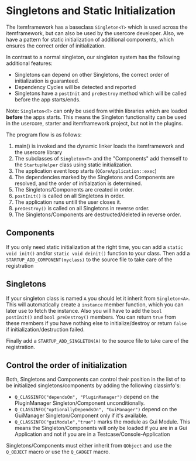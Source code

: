 # Singletons and Static Initialization

The Itemframework has a baseclass `Singleton<T>` which is used across the itemframework, but can also be used by the usercore developer. Also, we have a pattern for static initialization of additional components, which ensures the correct order of initialization.

In contrast to a normal singleton, our singleton system has the following additional features:

* Singletons can depend on other Singletons, the correct order of initialization is guaranteed.
* Dependency Cycles will be detected and reported
* Singletons have a `postInit` and `preDestroy` method which will be called before the app starts/ends.

Note: `Singleton<T>` can only be used from within libraries which are loaded **before** the apps starts. This means the Singleton functionality can be used in the usercore, starter and itemframework project, but not in the plugins.

The program flow is as follows:

1. main() is invoked and the dynamic linker loads the itemframework and the usercore library
2. The subclasses of `Singleton<T>` and the "Components" add themself to the `StartupHelper` class using static initialization.
3. The application event loop starts (`QCoreApplication::exec`)
4. The dependencies marked by the Singletons and Components are resolved, and the order of initialzation is determined.
5. The Singletons/Components are created in order.
6. `postInit()` is called on all Singletons in order.
7. The application runs untill the user closes it.
8. `preDestroy()` is called on all Singletons in reverse order.
9. The Singletons/Components are destructed/deleted in reverse order.

## Components

If you only need static initialization at the right time, you can add a `static void init()` and/or `static void deinit()` function to your class. Then add a `STARTUP_ADD_COMPONENT(myclass)` to the source file to take care of the registration


## Singletons

If your singleton class is named `A` you should let it inherit from `Singleton<A>`. This will automatically create a `instance` member function, which you can later use to fetch the instance. Also you will have to add the `bool postInit()` and `bool preDestroy()` members. You can return `true` from these members if you have nothing else to initialize/destroy or return `false` if initialization/destruction failed.

Finally add a `STARTUP_ADD_SINGLETON(A)` to the source file to take care of the registration.

## Control the order of initialization

Both, Singletons and Components can control their position in the list of to be initialized singletons/components by adding the following classinfo's:

- `Q_CLASSINFO("dependsOn", "PluginManager")` depend on the PluginManager Singleton/Component unconditionally.
- `Q_CLASSINFO("optionallyDependsOn", "GuiManager")` depend on the GuiManager Singleton/Component only if it's available.
- `Q_CLASSINFO("guiModule","true")` marks the module as Gui Module. This means the Singleton/Components will only be loaded if you are in a Gui Application and not if you are in a Testcase/Console-Application

Singletons/Components must either inherit from `QObject` and use the `Q_OBJECT` macro or use the `Q_GADGET` macro.


